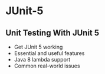 # JUnit-5
## Unit Testing With JUnit 5
* Get JUnit 5 working
* Essential and useful features
* Java 8 lambda support
* Common real-world issues
